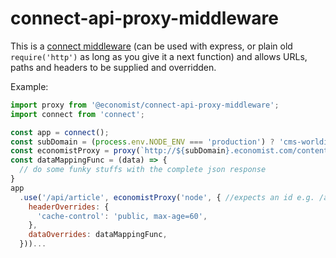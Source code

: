 # connect-api-proxy-middleware

This is a [connect middleware][] (can be used with express, or plain old
`require('http')` as long as you give it a next function) and allows URLs, paths and headers to be supplied and overridden.

Example:

```js
import proxy from '@economist/connect-api-proxy-middleware';
import connect from 'connect';

const app = connect();
const subDomain = (process.env.NODE_ENV === 'production') ? 'cms-worldin' : 'dev-cms-worldin';
const economistProxy = proxy(`http://${subDomain}.economist.com/contentasjson/`);
const dataMappingFunc = (data) => {
  // do some funky stuffs with the complete json response
}
app
  .use('/api/article', economistProxy('node', { //expects an id e.g. /api/article/1234 or /api/menu/a-drupal-menu-name
    headerOverrides: {
      'cache-control': 'public, max-age=60',
    },
    dataOverrides: dataMappingFunc,
  }))...
```

[connect middleware]: https://github.com/senchalabs/connect

